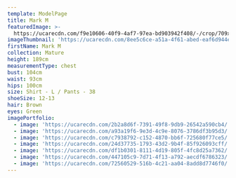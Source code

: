 ```yaml
---
template: ModelPage
title: Mark M
featuredImage: >-
  https://ucarecdn.com/f9e10606-40f9-4af7-97ea-bd903942f408/-/crop/709x408/0,0/-/preview/
imageThumbnail: 'https://ucarecdn.com/8ee5c6ce-a51a-4f61-abed-eaf6d944eae0/'
firstName: Mark M
collection: Mature
height: 189cm
measurementType: chest
bust: 104cm
waist: 93cm
hips: 100cm
size: Shirt - L / Pants - 38
shoeSize: 12-13
hair: Brown
eyes: Green
imagePortfolio:
  - image: 'https://ucarecdn.com/2b2a8d6f-7391-49f8-9db9-26542a590cb4/'
  - image: 'https://ucarecdn.com/a93a19f6-9e3d-4c9e-8076-3786df3b95d3/'
  - image: 'https://ucarecdn.com/c7938792-c152-4870-bb6f-725680f77ce5/'
  - image: 'https://ucarecdn.com/24d37735-1793-43d2-9b4f-85f926093cff/'
  - image: 'https://ucarecdn.com/df1b0301-8111-4d19-805f-4fc8d25a7362/'
  - image: 'https://ucarecdn.com/447105c9-7d71-4f13-a792-aecdf6786323/'
  - image: 'https://ucarecdn.com/72560529-516b-4c21-aa04-8add8d7746f0/'
---
```


